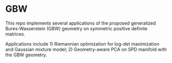 # GBW
This repo implements several applications of the proposed generalized Bures-Wasserstein (GBW) geometry on symmetric positive definite matrices.

Applications include 1) Riemannian optimization for log-det maximization and Gaussian mixture model; 2) Geometry-aware PCA on SPD manifold with the GBW geometry.

